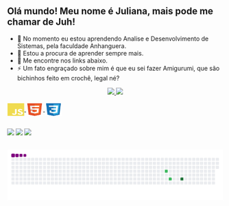 ## Olá mundo! Meu nome é Juliana, mais pode me chamar de Juh!

- 🌱 No momento eu estou aprendendo Analise e Desenvolvimento de Sistemas, pela faculdade Anhanguera.
- 🤔 Estou a procura de aprender sempre mais.
- 💎 Me encontre nos links abaixo.
- ⚡ Um fato engraçado sobre mim é que eu sei fazer Amigurumi, que são bichinhos feito em crochê, legal né?

<div align="center">
  <a href="https://github.com/julianaracz">
  <img height="180em" src="https://github-readme-stats.vercel.app/api?username=julianaracz&show_icons=true&theme=dark&include_all_commits=true&count_private=true"/>
  <img height="180em" src="https://github-readme-stats.vercel.app/api/top-langs/?username=julianaracz&layout=compact&langs_count=7&theme=dark"/>
</div>

  <div style="display: inline_block"><br>
  <img align="center" alt="Rafa-Js" height="30" width="40" src="https://raw.githubusercontent.com/devicons/devicon/master/icons/javascript/javascript-plain.svg">
  <img align="center" alt="Rafa-HTML" height="30" width="40" src="https://raw.githubusercontent.com/devicons/devicon/master/icons/html5/html5-original.svg">
  <img align="center" alt="Rafa-CSS" height="30" width="40" src="https://raw.githubusercontent.com/devicons/devicon/master/icons/css3/css3-original.svg">
  </div>
  
  ##
  
  <div>
    <a href="https://instagram.com/ju_racz" target="_blank"><img src="https://img.shields.io/badge/-Instagram-%23E4405F?style=for-the-badge&logo=instagram&logoColor=white" target="_blank"></a>
      <a href="https://www.linkedin.com/in/juliana-regina-racz-9bb40b148" target="_blank"><img src="https://img.shields.io/badge/-LinkedIn-%230077B5?style=for-the-badge&logo=linkedin&logoColor=white" target="_blank"></a> 
    <a href = "mailto:julianracz1@gmail.com"><img src="https://img.shields.io/badge/-Gmail-%23333?style=for-the-badge&logo=gmail&logoColor=white" target="_blank"></a>
  </div>
  
  ##
![snake gif](https://github.com/JulianaRacz/JulianaRacz/blob/output/github-contribution-grid-snake.gif)

